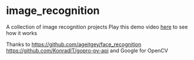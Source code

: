 # image_recognition
A collection of image recognition projects
Play this demo video [here](https://ljsimpkin.github.io/portfolio/media/video/applause.mp4) to see how it works

Thanks to
https://github.com/ageitgey/face_recognition
https://github.com/KonradIT/gopro-py-api
and Google for OpenCV
